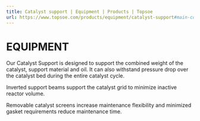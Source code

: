 ```yaml
---
title: Catalyst support | Equipment | Products | Topsoe
url: https://www.topsoe.com/products/equipment/catalyst-support#main-content
---
```


# EQUIPMENT

Our Catalyst Support is designed to support the combined weight of the catalyst, support material and oil. It can also withstand pressure drop over the catalyst bed during the entire catalyst cycle.

Inverted support beams support the catalyst grid to minimize inactive reactor volume.

Removable catalyst screens increase maintenance flexibility and minimized gasket requirements reduce maintenance time.